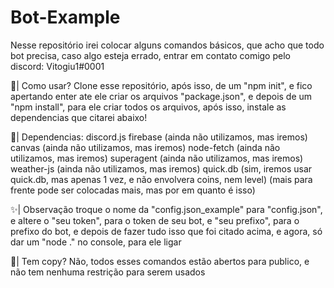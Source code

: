 # Bot-Example
Nesse repositório irei colocar alguns comandos básicos, que acho que todo bot precisa, caso algo esteja errado, entrar em contato comigo pelo discord: Vitogiu1#0001

👀| Como usar?
Clone esse repositório, após isso, de um "npm init", e fico apertando enter ate ele criar os arquivos "package.json", e depois de um "npm install", para ele criar todos os arquivos, após isso, instale as dependencias que citarei abaixo!

🌹| Dependencias:
discord.js
firebase (ainda não utilizamos, mas iremos)
canvas (ainda não utilizamos, mas iremos)
node-fetch (ainda não utilizamos, mas iremos)
superagent (ainda não utilizamos, mas iremos)
weather-js (ainda não utilizamos, mas iremos)
quick.db (sim, iremos usar quick.db, mas apenas 1 vez, e não envolvera coins, nem level)
(mais para frente pode ser colocadas mais, mas por em quanto é isso)

✨| Observação
troque o nome da "config.json_example" para "config.json", e altere o "seu token", para o token de seu bot, e "seu prefixo", para o prefixo do bot, e depois de fazer tudo isso que foi citado acima, e agora, só dar um "node ." no console, para ele ligar

🎉| Tem copy?
Não, todos esses comandos estão abertos para publico, e não tem nenhuma restrição para serem usados
